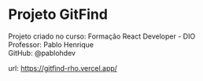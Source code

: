 # Projeto GitFind

Projeto criado no curso: Formação React Developer - DIO    
Professor: Pablo Henrique    
GitHub: @pablohdev    

url: https://gitfind-rho.vercel.app/
